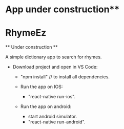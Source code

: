 # App under construction**

# RhymeEz

** Under construction **

A simple dictionary app to search for rhymes.

- Download project and open in VS Code:

  - "npm install" // to install all dependencies.

  * Run the app on IOS:

    - "react-native run-ios".

  * Run the app on android:
    - start android simulator.
    - "react-native run-android".
